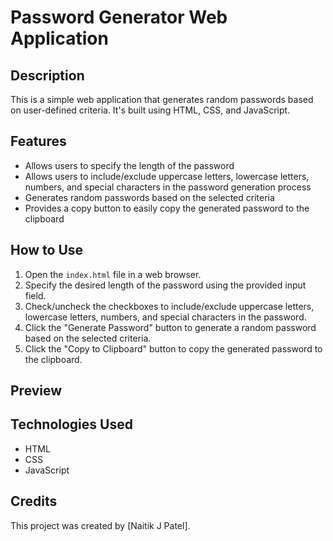 # Password Generator Web Application

## Description
This is a simple web application that generates random passwords based on user-defined criteria. It's built using HTML, CSS, and JavaScript.

## Features
- Allows users to specify the length of the password
- Allows users to include/exclude uppercase letters, lowercase letters, numbers, and special characters in the password generation process
- Generates random passwords based on the selected criteria
- Provides a copy button to easily copy the generated password to the clipboard

## How to Use
1. Open the `index.html` file in a web browser.
2. Specify the desired length of the password using the provided input field.
3. Check/uncheck the checkboxes to include/exclude uppercase letters, lowercase letters, numbers, and special characters in the password.
4. Click the "Generate Password" button to generate a random password based on the selected criteria.
5. Click the "Copy to Clipboard" button to copy the generated password to the clipboard.

## Preview

## Technologies Used
- HTML
- CSS
- JavaScript

## Credits
This project was created by [Naitik J Patel].
